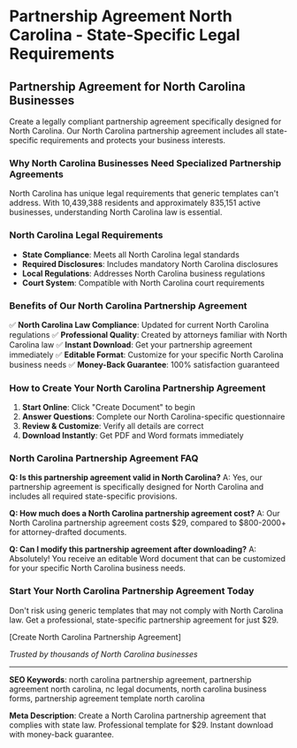 # Partnership Agreement North Carolina - State-Specific Legal Requirements

## Partnership Agreement for North Carolina Businesses

Create a legally compliant partnership agreement specifically designed for North Carolina. Our North Carolina partnership agreement includes all state-specific requirements and protects your business interests.

### Why North Carolina Businesses Need Specialized Partnership Agreements

North Carolina has unique legal requirements that generic templates can't address. With 10,439,388 residents and approximately 835,151 active businesses, understanding North Carolina law is essential.

### North Carolina Legal Requirements

- **State Compliance**: Meets all North Carolina legal standards
- **Required Disclosures**: Includes mandatory North Carolina disclosures
- **Local Regulations**: Addresses North Carolina business regulations
- **Court System**: Compatible with North Carolina court requirements

### Benefits of Our North Carolina Partnership Agreement

✅ **North Carolina Law Compliance**: Updated for current North Carolina regulations
✅ **Professional Quality**: Created by attorneys familiar with North Carolina law
✅ **Instant Download**: Get your partnership agreement immediately
✅ **Editable Format**: Customize for your specific North Carolina business needs
✅ **Money-Back Guarantee**: 100% satisfaction guaranteed

### How to Create Your North Carolina Partnership Agreement

1. **Start Online**: Click "Create Document" to begin
2. **Answer Questions**: Complete our North Carolina-specific questionnaire
3. **Review & Customize**: Verify all details are correct
4. **Download Instantly**: Get PDF and Word formats immediately

### North Carolina Partnership Agreement FAQ

**Q: Is this partnership agreement valid in North Carolina?**
A: Yes, our partnership agreement is specifically designed for North Carolina and includes all required state-specific provisions.

**Q: How much does a North Carolina partnership agreement cost?**
A: Our North Carolina partnership agreement costs $29, compared to $800-2000+ for attorney-drafted documents.

**Q: Can I modify this partnership agreement after downloading?**
A: Absolutely! You receive an editable Word document that can be customized for your specific North Carolina business needs.

### Start Your North Carolina Partnership Agreement Today

Don't risk using generic templates that may not comply with North Carolina law. Get a professional, state-specific partnership agreement for just $29.

[Create North Carolina Partnership Agreement]

_Trusted by thousands of North Carolina businesses_

---

**SEO Keywords**: north carolina partnership agreement, partnership agreement north carolina, nc legal documents, north carolina business forms, partnership agreement template north carolina

**Meta Description**: Create a North Carolina partnership agreement that complies with state law. Professional template for $29. Instant download with money-back guarantee.
